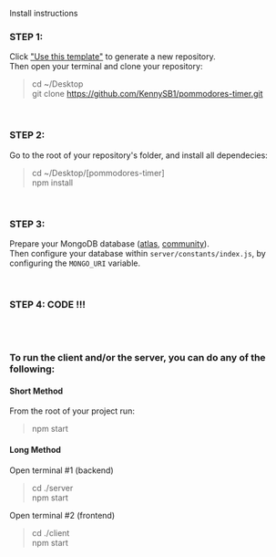 Install instructions
### STEP 1:

Click ["Use this template"](https://github.com/belferink1996/MERN-template/generate) to generate a
new repository.<br />
Then open your terminal and clone your repository:

> cd ~/Desktop <br />
> git clone https://github.com/KennySB1/pommodores-timer.git

<br />

### STEP 2:

Go to the root of your repository's folder, and install all dependecies:

> cd ~/Desktop/[pommodores-timer]<br />
> npm install

<br />

### STEP 3:

Prepare your MongoDB database ([atlas](https://www.mongodb.com/cloud/atlas),
[community](<https://github.com/belferink1996/MERN-template/wiki/Install-MongoDB-Community-Server-(MacOS)>)).<br />
Then configure your database within `server/constants/index.js`, by configuring the `MONGO_URI` variable.

<br />

### STEP 4: CODE !!!

<br />
<br />

### To run the client and/or the server, you can do any of the following:

#### Short Method

From the root of your project run:
> npm start

#### Long Method

Open terminal #1 (backend)
> cd ./server<br />
> npm start

Open terminal #2 (frontend)
> cd ./client<br />
> npm start
